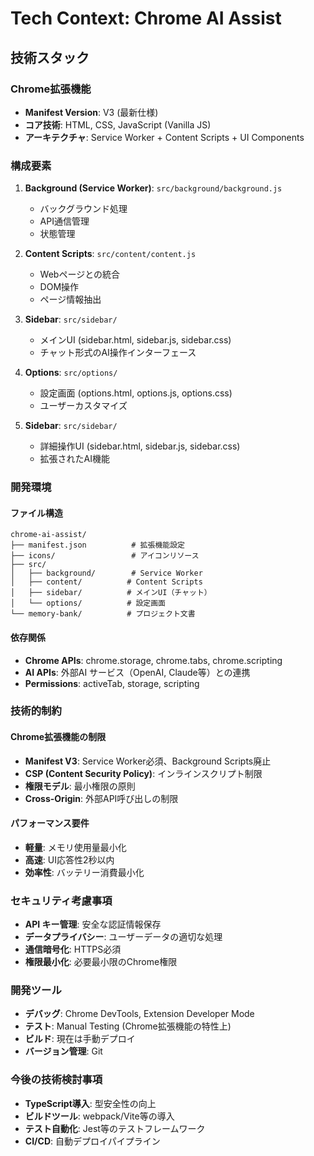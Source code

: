 # Tech Context: Chrome AI Assist

## 技術スタック

### Chrome拡張機能
- **Manifest Version**: V3 (最新仕様)
- **コア技術**: HTML, CSS, JavaScript (Vanilla JS)
- **アーキテクチャ**: Service Worker + Content Scripts + UI Components

### 構成要素
1. **Background (Service Worker)**: `src/background/background.js`
   - バックグラウンド処理
   - API通信管理
   - 状態管理

2. **Content Scripts**: `src/content/content.js`
   - Webページとの統合
   - DOM操作
   - ページ情報抽出

3. **Sidebar**: `src/sidebar/`
   - メインUI (sidebar.html, sidebar.js, sidebar.css)
   - チャット形式のAI操作インターフェース

4. **Options**: `src/options/`
   - 設定画面 (options.html, options.js, options.css)
   - ユーザーカスタマイズ

5. **Sidebar**: `src/sidebar/`
   - 詳細操作UI (sidebar.html, sidebar.js, sidebar.css)
   - 拡張されたAI機能

### 開発環境

#### ファイル構造
```
chrome-ai-assist/
├── manifest.json          # 拡張機能設定
├── icons/                 # アイコンリソース
├── src/
│   ├── background/        # Service Worker
│   ├── content/          # Content Scripts
│   ├── sidebar/          # メインUI（チャット）
│   └── options/          # 設定画面
└── memory-bank/          # プロジェクト文書
```

#### 依存関係
- **Chrome APIs**: chrome.storage, chrome.tabs, chrome.scripting
- **AI APIs**: 外部AI サービス（OpenAI, Claude等）との連携
- **Permissions**: activeTab, storage, scripting

### 技術的制約

#### Chrome拡張機能の制限
- **Manifest V3**: Service Worker必須、Background Scripts廃止
- **CSP (Content Security Policy)**: インラインスクリプト制限
- **権限モデル**: 最小権限の原則
- **Cross-Origin**: 外部API呼び出しの制限

#### パフォーマンス要件
- **軽量**: メモリ使用量最小化
- **高速**: UI応答性2秒以内
- **効率性**: バッテリー消費最小化

### セキュリティ考慮事項
- **API キー管理**: 安全な認証情報保存
- **データプライバシー**: ユーザーデータの適切な処理
- **通信暗号化**: HTTPS必須
- **権限最小化**: 必要最小限のChrome権限

### 開発ツール
- **デバッグ**: Chrome DevTools, Extension Developer Mode
- **テスト**: Manual Testing (Chrome拡張機能の特性上)
- **ビルド**: 現在は手動デプロイ
- **バージョン管理**: Git

### 今後の技術検討事項
- **TypeScript導入**: 型安全性の向上
- **ビルドツール**: webpack/Vite等の導入
- **テスト自動化**: Jest等のテストフレームワーク
- **CI/CD**: 自動デプロイパイプライン
